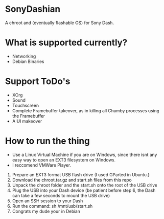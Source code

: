 # SonyDashian
A chroot and (eventually flashable OS) for Sony Dash.

# What is supported currently?
- Networking
- Debian Binaries

# Support ToDo's
- XOrg
- Sound
- Touchscreen
- Complete Framebuffer takeover, as in killing all Chumby processes using the Framebuffer
- A UI makeover

# How to run the thing
- Use a Linux Virtual Machine if you are on Windows, since there isnt any easy way to open an EXT3 filesystem on Windows. 
- I reccomend VMWare Player.
1. Prepare an EXT3 format USB flash drive (I used GParted in Ubuntu.)
2. Download the chroot.tar.gz and start.sh files from this repo
3. Unpack the chroot folder and the start.sh onto the root of the USB drive
4. Plug the USB into your Dash device (be patient before step 6, the Dash can take a few seconds to mount the USB drive)
5. Open an SSH session to your Dash
6. Run the command: sh /mnt/usb/start.sh
7. Congrats my dude your in Debian
